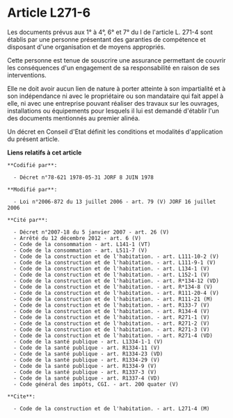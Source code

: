 # Article L271-6

Les documents prévus aux 1° à 4°, 6° et 7° du I de l'article L. 271-4 sont établis par une personne présentant des garanties
de compétence et disposant d'une organisation et de moyens appropriés.

Cette personne est tenue de souscrire une assurance permettant de couvrir les conséquences d'un engagement de sa
responsabilité en raison de ses interventions.

Elle ne doit avoir aucun lien de nature à porter atteinte à son impartialité et à son indépendance ni avec le propriétaire ou
son mandataire qui fait appel à elle, ni avec une entreprise pouvant réaliser des travaux sur les ouvrages, installations ou
équipements pour lesquels il lui est demandé d'établir l'un des documents mentionnés au premier alinéa.

Un décret en Conseil d'Etat définit les conditions et modalités d'application du présent article.

**Liens relatifs à cet article**

	**Codifié par**:

	  - Décret n°78-621 1978-05-31 JORF 8 JUIN 1978

	**Modifié par**:

	  - Loi n°2006-872 du 13 juillet 2006 - art. 79 (V) JORF 16 juillet 2006

	**Cité par**:

	  - Décret n°2007-18 du 5 janvier 2007 - art. 26 (V)
	  - Arrêté du 12 décembre 2012 - art. 6 (V)
	  - Code de la consommation - art. L141-1 (VT)
	  - Code de la consommation - art. L511-7 (V)
	  - Code de la construction et de l'habitation. - art. L111-10-2 (V)
	  - Code de la construction et de l'habitation. - art. L111-9-1 (V)
	  - Code de la construction et de l'habitation. - art. L134-1 (V)
	  - Code de la construction et de l'habitation. - art. L152-1 (V)
	  - Code de la construction et de l'habitation. - art. R*134-12 (VD)
	  - Code de la construction et de l'habitation. - art. R*134-8 (V)
	  - Code de la construction et de l'habitation. - art. R111-20-4 (V)
	  - Code de la construction et de l'habitation. - art. R111-21 (M)
	  - Code de la construction et de l'habitation. - art. R133-7 (V)
	  - Code de la construction et de l'habitation. - art. R134-4 (V)
	  - Code de la construction et de l'habitation. - art. R271-1 (V)
	  - Code de la construction et de l'habitation. - art. R271-2 (V)
	  - Code de la construction et de l'habitation. - art. R271-3 (V)
	  - Code de la construction et de l'habitation. - art. R271-4 (VD)
	  - Code de la santé publique - art. L1334-1-1 (V)
	  - Code de la santé publique - art. R1334-11 (V)
	  - Code de la santé publique - art. R1334-23 (VD)
	  - Code de la santé publique - art. R1334-29 (V)
	  - Code de la santé publique - art. R1334-9 (V)
	  - Code de la santé publique - art. R1337-3 (V)
	  - Code de la santé publique - art. R1337-4 (VD)
	  - Code général des impôts, CGI. - art. 200 quater (V)

	**Cite**:

	  - Code de la construction et de l'habitation. - art. L271-4 (M)
